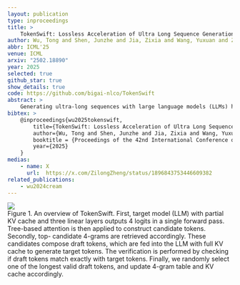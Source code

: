 ```yaml
---
layout: publication
type: inproceedings
title: >
    TokenSwift: Lossless Acceleration of Ultra Long Sequence Generation
author: Wu, Tong and Shen, Junzhe and Jia, Zixia and Wang, Yuxuan and Zheng#, Zilong
abbr: ICML'25
venue: ICML
arxiv: "2502.18890"
year: 2025
selected: true
github_star: true
show_details: true
code: https://github.com/bigai-nlco/TokenSwift
abstract: >
    Generating ultra-long sequences with large language models (LLMs) has become increasingly crucial but remains a highly time-intensive task, particularly for sequences up to 100K tokens. While traditional speculative decoding methods exist, simply extending their generation limits fails to accelerate the process and can be detrimental. Through an in-depth analysis, we identify three major challenges hindering efficient generation: frequent model reloading, dynamic key-value (KV) management and repetitive generation. To address these issues, we introduce TOKENSWIFT, a novel framework designed to substantially accelerate the generation process of ultra-long sequences while maintaining the target model's inherent quality. Experimental results demonstrate that TOKENSWIFT achieves over 3 times speedup across models of varying scales (1.5B, 7B, 8B, 14B) and architectures (MHA, GQA). This acceleration translates to hours of time savings for ultra-long sequence generation, establishing TOKENSWIFT as a scalable and effective solution at unprecedented lengths. Code can be found at <a href="https://github.com/bigai-nlco/TokenSwift">this URL</a>.
bibtex: >
    @inproceedings{wu2025tokenswift,
        title={TokenSwift: Lossless Acceleration of Ultra Long Sequence Generation},
        author={Wu, Tong and Shen, Junzhe and Jia, Zixia and Wang, Yuxuan and Zheng, Zilong},
        booktitle = {Proceedings of the 42nd International Conference on Machine Learning},
        year={2025}
    }
medias:
    - name: X
      url:  https://x.com/ZilongZheng/status/1896843753446609382
related_publications:
    - wu2024cream
---
```


<div class="figure-block">
<img src="{{ "/assets/img/projects/wu2025tokenswift/TokenSwift.png" }}" />
<figcaption>Figure 1. <span style="font-weight: 400">An overview of TokenSwift.</span>  First, target model (LLM) with partial KV cache and three linear layers outputs 4 logits in a single forward pass. Tree-based attention is then applied to construct candidate tokens. Secondly, top-
 candidate 4-grams are retrieved accordingly. These candidates compose draft tokens, which are fed into the LLM with full KV cache to generate target tokens. The verification is performed by checking if draft tokens match exactly with target tokens. Finally, we randomly select one of the longest valid draft tokens, and update 4-gram table and KV cache accordingly.
</figcaption>
</div>
